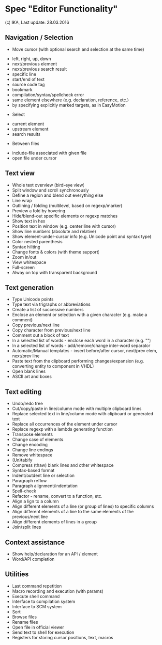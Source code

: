 Spec "Editor Functionality"
===========================

(c) IKA, Last update: 28.03.2016

Navigation / Selection
----------------------
* Move cursor (with optional search and selection at the same time)
- left, right, up, down
- next/previous element
- next/previous search result
- specific line
- start/end of text
- source code tag
- bookmark
- compilation/syntax/spellcheck error
- same element elsewhere (e.g. declaration, reference, etc.)
- by specifying explicitly marked targets, as in EasyMotion
* Select
- current element
- upstream element
- search results
* Between files
- include-file associated with given file
- open file under cursor

Text view
---------
* Whole text overview (bird-eye view)
* Split window and scroll synchronously
* Define a region and blend out everything else
* Line wrap
* Outlining / folding (multilevel, based on regexp/marker)
* Preview a fold by hovering
* Hide/blend-out specific elements or regexp matches
* Show text in hex
* Position text in window (e.g. center line with cursor)
* Show line numbers (absolute and relative)
* Show element-under-cursor info (e.g. Unicode point and syntax type)
* Color nested parenthesis
* Syntax hiliting
* Change fonts & colors (with theme support)
* Zoom in/out
* View whitespace
* Full-screen
* Alway on top with transparent background


Text generation
---------------
* Type Unicode points
* Type text via trigraphs or abbreviations
* Create a list of successive numbers
* Enclose an element or selection with a given character (e.g. make a comment)
* Copy previous/next line
* Copy character from previous/next line
* Comment out a block of text
* In a selected list of words - enclose each word in a character (e.g. "")
* In a selected list of words - add/remove/change inter-word separator
* Automatic/Manual templates - insert before/after cursor, next/prev elem, next/prev line
* Paste text from the clipboard performing changes/expansion (e.g. converting entity to component in VHDL)
* Open blank lines
* ASCII art and boxes


Text editing
------------
* Undo/redo tree
* Cut/copy/paste in line/column mode with multiple clipboard lines
* Replace selected text in line/column mode with clipboard or generated text
* Replace all occurrences of the element under cursor
* Replace regexp with a lambda generating function
* Transpose elements
* Change case of elements
* Change encoding
* Change line endings
* Remove whitespace
* (Un)tabify
* Compress (thaw) blank lines and other whitespace
* Syntax-based format
* Indent/outdent line or selection
* Paragraph reflow
* Paragraph alignment/indentation
* Spell-check
* Refactor - rename, convert to a function, etc.
* Align a lign to a column
* Align different elements of a line (or group of lines) to specific columns
* Align different elements of a line to the same elements of the previous/next line
* Align different elements of lines in a group
* Join/split lines


Context assistance
------------------
* Show help/declaration for an API / element
* Word/API completion

Utilities
---------
* Last command repetition
* Macro recording and execution (with params)
* Execute shell command
* Interface to compilation system
* Interface to SCM system
* Sort
* Browse files
* Rename files
* Open file in official viewer
* Send text to shell for execution
* Registers for storing cursor positions, text, macros

